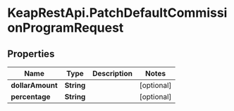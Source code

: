 # KeapRestApi.PatchDefaultCommissionProgramRequest

## Properties

Name | Type | Description | Notes
------------ | ------------- | ------------- | -------------
**dollarAmount** | **String** |  | [optional] 
**percentage** | **String** |  | [optional] 


